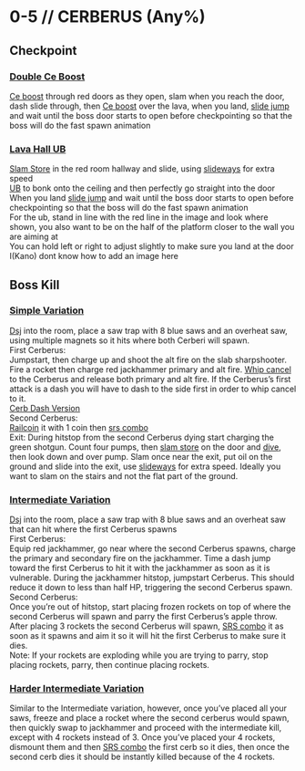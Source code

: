# 0-5 // CERBERUS (Any%)
## Checkpoint

### [Double Ce Boost](https://youtu.be/t32Djfbqi70)
[Ce boost](/guides/speedrun-tech.md#ce-boost-core-eject-boost) through red doors as they open, slam when you reach the door, dash slide through, then [Ce boost](/guides/speedrun-tech.md#ce-boost-core-eject-boost) over the lava, when you land, [slide jump](/guides/speedrun-tech.md#slide-jump) and wait until the boss door starts to open before checkpointing so that the boss will do the fast spawn animation
### [Lava Hall UB](https://youtu.be/7KOZgVpFU9k)
[Slam Store](/guides/speedrun-tech.md#slam-store) in the red room hallway and slide, using [slideways](/guides/speedrun-tech.md#slideways) for extra speed <br />
[UB](/guides/speedrun-tech.md#ub-ultraboost) to bonk onto the ceiling and then perfectly go straight into the door <br />
When you land [slide jump](/guides/speedrun-tech.md#slide-jump) and wait until the boss door starts to open before checkpointing so that the boss will do the fast spawn animation <br />
For the ub, stand in line with the red line in the image and look where shown, you also want to be on the half of the platform closer to the wall you are aiming at <br />
You can hold left or right to adjust slightly to make sure you land at the door <br />
I(Kano) dont know how to add an image here

## Boss Kill
### [Simple Variation](https://www.youtube.com/watch?v=oB-7rGVHKnU)
[Dsj](/guides/speedrun-tech.md#dsj-dash-slide-jump) into the room, place a saw trap with 8 blue saws and an overheat saw, using multiple magnets so it hits where both Cerberi will spawn. <br />
First Cerberus: <br />
Jumpstart, then charge up and shoot the alt fire on the slab sharpshooter. Fire a rocket then charge red jackhammer primary and alt fire. [Whip cancel](/guides/speedrun-tech.md#whip-cancel) to the Cerberus and release both primary and alt fire. If the Cerberus’s first attack is a dash you will have to dash to the side first in order to whip cancel to it. <br />
[Cerb Dash Version](https://youtu.be/oB-7rGVHKnU) <br />
Second Cerberus:<br />
[Railcoin](/guides/speedrun-tech.md#railcoins) it with 1 coin then [srs combo](/guides/speedrun-tech.md#srs-combo)<br />
Exit: During hitstop from the second Cerberus dying start charging the green shotgun. Count four pumps, then [slam store](/guides/speedrun-tech.md#slam-store) on the door and [dive](/guides/speedrun-tech.md#dives), then look down and over pump. Slam once near the exit, put oil on the ground and slide into the exit, use [slideways](/guides/speedrun-tech.md#slideways) for extra speed. Ideally you want to slam on the stairs and not the flat part of the ground.<br />
### [Intermediate Variation](https://youtu.be/KGV218RLHEo)
[Dsj](/guides/speedrun-tech.md#dsj-dash-slide-jump) into the room, place a saw trap with 8 blue saws and an overheat saw that can hit where the first Cerberus spawns <br />
First Cerberus: <br />
Equip red jackhammer, go near where the second Cerberus spawns, charge the primary and secondary fire on the jackhammer. Time a dash jump toward the first Cerberus to hit it with the jackhammer as soon as it is vulnerable. During the jackhammer hitstop, jumpstart Cerberus. This should reduce it down to less than half HP, triggering the second Cerberus spawn. <br />
Second Cerberus: <br />
Once you’re out of hitstop, start placing frozen rockets on top of where the second Cerberus will spawn and parry the first Cerberus’s apple throw. After placing 3 rockets the second Cerberus will spawn, [SRS combo](/guides/speedrun-tech.md#srs-combo) it as soon as it spawns and aim it so it will hit the first Cerberus to make sure it dies. <br />
Note: If your rockets are exploding while you are trying to parry, stop placing rockets, parry, then continue placing rockets. <br />
### [Harder Intermediate Variation](https://youtu.be/KGV218RLHEo&t=13s)
Similar to the Intermediate variation, however, once you’ve placed all your saws, freeze and place a rocket where the second cerberus would spawn, then quickly swap to jackhammer and proceed with the intermediate kill, except with 4 rockets instead of 3. Once you’ve placed your 4 rockets, dismount them and then [SRS combo](/guides/speedrun-tech.md#srs-combo) the first cerb so it dies, then once the second cerb dies it should be instantly killed because of the 4 rockets.

